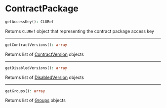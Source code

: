 # ContractPackage

```php
getAccessKey(): CLURef
```
Returns `CLURef` object that representing the contract package access key

---
```php
getContractVersions(): array
```
Returns list of [ContractVersion](ContractVersion.md) objects

---
```php
getDisabledVersions(): array
```
Returns list of [DisabledVersion](DisabledVersion.md) objects

---
```php
getGroups(): array
```
Returns list of [Groups](Groups.md) objects

